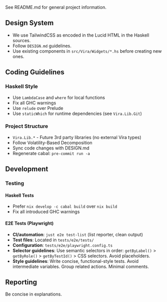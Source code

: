 See README.md for general project information.

## Design System

- We use TailwindCSS as encoded in the Lucid HTML in the Haskell sources.
- Follow `DESIGN.md` guidelines. 
- Use existing components in `src/Vira/Widgets/*.hs` before creating new ones.

## Coding Guidelines

### Haskell Style
- Use `LambdaCase` and `where` for local functions
- Fix all GHC warnings
- Use `relude` over Prelude
- Use `staticWhich` for runtime dependencies (see `Vira.Lib.Git`)

### Project Structure
- `Vira.Lib.*` - Future 3rd party libraries (no external Vira types)
- Follow Volatility-Based Decomposition
- Sync code changes with DESIGN.md
- Regenerate cabal: `pre-commit run -a`

## Development

### Testing

#### Haskell Tests
- Prefer `nix develop -c cabal build` over `nix build`
- Fix all introduced GHC warnings

#### E2E Tests (Playwright)
- **CI/automation**: `just e2e test-list` (list reporter, clean output)
- **Test files**: Located in `tests/e2e/tests/`
- **Configuration**: `tests/e2e/playwright.config.ts`
- **Selector guidelines**: Use semantic selectors in order: `getByLabel()` > `getByRole()` > `getByTestId()` > CSS selectors. Avoid placeholders.
- **Style guidelines**: Write concise, functional-style tests. Avoid intermediate variables. Group related actions. Minimal comments.

## Reporting

Be concise in explanations.